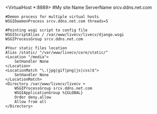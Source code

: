 <VirtualHost *:8889>
    #My site Name
    ServerName srcv.ddns.net.com

    #Demon process for multiple virtual hosts
    WSGIDaemonProcess srcv.ddns.net.com threads=5

    #Pointing wsgi script to config file
    WSGIScriptAlias / /var/www/livecv/livecv/django.wsgi
    WSGIProcessGroup srcv.ddns.net.com

    #Your static files location
    Alias /static/ "/var/www/livecv/core/static/"
    <Location "/media">
        SetHandler None
    </Location>
    <LocationMatch "\.(jpg|gif|png|js|css)$">
        SetHandler None
    </LocationMatch>
    <Directory /var/www/livecv/livecv >
        WSGIProcessGroup srcv.ddns.net.com
        WSGIApplicationGroup %{GLOBAL}
        Order deny,allow
        Allow from all
    </Directory>
</VirtualHost>
